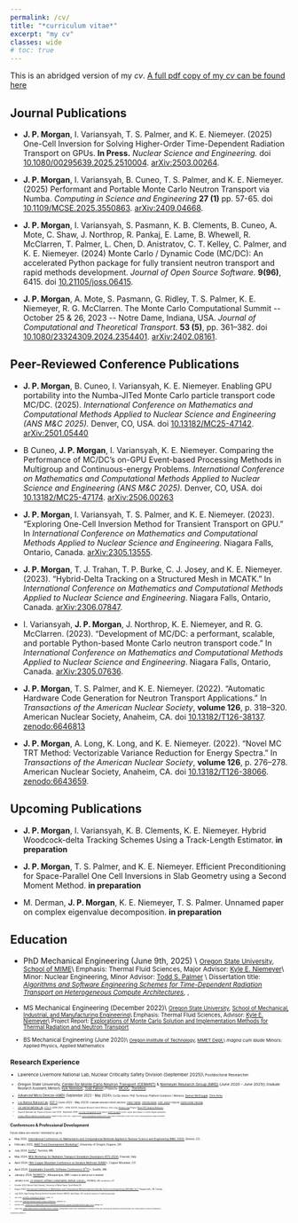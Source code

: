 ```yaml
---
permalink: /cv/
title: "*curriculum vitae*"
excerpt: "my cv"
classes: wide
# toc: true
---
```


This is an abridged version of my *cv*. [A full pdf copy of my *cv* can be found here](/assets/docs/cv.pdf)

## Journal Publications

* **J. P. Morgan**, I. Variansyah, T. S. Palmer, and K. E. Niemeyer. (2025) One-Cell Inversion for Solving Higher-Order Time-Dependent Radiation Transport on GPUs. **In Press.** *Nuclear Science and Engineering.* doi [10.1080/00295639.2025.2510004](https://doi.org/10.1080/00295639.2025.2510004). [arXiv:2503.00264](https://doi.org/10.48550/arXiv.2503.00264).

* **J. P. Morgan**, I. Variansyah, B. Cuneo, T. S. Palmer, and K. E. Niemeyer. (2025) Performant and Portable Monte Carlo Neutron Transport via Numba. *Computing in Science and Engineering* **27 (1)** pp. 57-65. doi [10.1109/MCSE.2025.3550863](https://doi.org/10.1109/MCSE.2025.3550863). [arXiv:2409.04668](https://arxiv.org/abs/2409.04668).

* **J. P. Morgan**, I. Variansyah, S. Pasmann, K. B. Clements, B. Cuneo, A. Mote, C. Shaw, J. Northrop, R. Pankaj, E. Lame, B. Whewell, R. McClarren, T. Palmer, L. Chen, D. Anistratov, C. T. Kelley, C. Palmer, and K. E. Niemeyer. (2024) Monte Carlo / Dynamic Code (MC/DC): An accelerated Python package for fully transient neutron transport and rapid methods development. *Journal of Open Source Software*. **9(96)**, 6415. doi [10.21105/joss.06415]( https://doi.org/10.21105/joss.06415).

* **J. P. Morgan**, A. Mote, S. Pasmann, G. Ridley, T. S. Palmer, K. E. Niemeyer, R. G. McClarren. The Monte Carlo Computational Summit -- October 25 & 26, 2023 -- Notre Dame, Indiana, USA. *Journal of Computational and Theoretical Transport*. **53 (5)**, pp. 361–382. doi [10.1080/23324309.2024.2354401](https://doi.org/10.1080/23324309.2024.2354401). [arXiv:2402.08161](https://doi.org/10.48550/arXiv.2402.08161).

## Peer-Reviewed Conference Publications

* **J. P. Morgan**, B. Cuneo, I. Variansyah, K. E. Niemeyer. Enabling GPU portability into the Numba-JITed Monte Carlo particle transport code MC/DC. (2025). *International Conference on Mathematics and Computational Methods Applied to Nuclear Science and Engineering (ANS M&C 2025).* Denver, CO, USA. doi [10.13182/MC25-47142](https://doi.org/10.13182/MC25-47142). [arXiv:2501.05440](https://doi.org/10.48550/arXiv.2501.05440)

* B Cuneo, **J. P. Morgan**, I. Variansyah, K. E. Niemeyer. Comparing the Performance of MC/DC’s on-GPU Event-based Processing Methods in Multigroup and Continuous-energy Problems. *International Conference on Mathematics and Computational Methods Applied to Nuclear Science and Engineering (ANS M&C 2025).* Denver, CO, USA. doi [10.13182/MC25-47174](https://doi.org/10.13182/MC25-47174). [arXiv:2506.00263](https://doi.org/10.48550/arXiv.2506.00263)

* **J. P. Morgan**, I. Variansyah, T. S. Palmer, and K. E. Niemeyer. (2023). “Exploring One-Cell Inversion Method for Transient Transport on GPU.” In *International Conference on Mathematics and Computational Methods Applied to Nuclear Science and Engineering*. Niagara Falls, Ontario, Canada. [arXiv:2305.13555](https://doi.org/10.48550/arXiv.2305.13555).

* **J. P. Morgan**, T. J. Trahan, T. P. Burke, C. J. Josey, and K. E. Niemeyer. (2023). “Hybrid-Delta Tracking on a Structured Mesh in MCATK.” In *International Conference on Mathematics and Computational Methods Applied to Nuclear Science and Engineering*. Niagara Falls, Ontario, Canada. [arXiv:2306.07847](https://doi.org/10.48550/arXiv.2306.07847).

* I. Variansyah, **J. P. Morgan**, J. Northrop, K. E. Niemeyer, and R. G. McClarren. (2023). “Development of MC/DC: a performant, scalable, and portable Python-based Monte Carlo neutron transport code.” In *International Conference on Mathematics and Computational Methods Applied to Nuclear Science and Engineering*. Niagara Falls, Ontario, Canada. [arXiv:2305.07636](https://doi.org/10.48550/arXiv.2305.07636).

* **J. P. Morgan**, T. S. Palmer, and K. E. Niemeyer. (2022). “Automatic Hardware Code Generation for Neutron Transport Applications.” In *Transactions of the American Nuclear Society*, **volume 126**, p. 318–320. American Nuclear Society, Anaheim, CA. doi [10.13182/T126-38137](https://doi.org/10.13182/T126-38137). [zenodo:6646813](https://doi.org/10.5281/zenodo.6646813)

*  **J. P. Morgan**, A. Long, K. Long, and K. E. Niemeyer. (2022). “Novel MC TRT Method: Vectorizable Variance Reduction for Energy Spectra.” In *Transactions of the American Nuclear Society*, **volume 126**, p. 276–278. American Nuclear Society, Anaheim, CA. doi [10.13182/T126-38066](https://doi.org/10.13182/T126-38066). [zenodo:6643659](https://doi.org/10.5281/zenodo.6643659).

## Upcoming Publications

*  **J. P. Morgan**, I. Variansyah, K. B. Clements, K. E. Niemeyer. Hybrid Woodcock-delta Tracking Schemes Using a Track-Length Estimator. **in preparation**

* **J. P. Morgan**,  T. S. Palmer, and K. E. Niemeyer. Efficient Preconditioning for Space-Parallel One Cell Inversions in Slab Geometry using a Second Moment Method. **in preparation**

* M. Derman, **J. P. Morgan**, K. E. Niemeyer, T. S. Palmer. Unnamed paper on complex eigenvalue decomposition. **in preparation**

## Education

* PhD Mechanical Engineering  (June 9th, 2025) \\
<small> [Oregon State University](https://oregonstate.edu/), [School of MIME](https://engineering.oregonstate.edu/MIME)\\
        Emphasis: Thermal Fluid Sciences,
        Major Advisor: [Kyle E. Niemeyer](https://niemeyer-research-group.github.io/)\\
        Minor: Nuclear Engineering, 
        Minor Advisor: [Todd S. Palmer](https://engineering.oregonstate.edu/people/todd-palmer) \\
        Dissertation title: [*Algorithms and Software Engineering Schemes for Time-Dependent Radiation Transport on Heterogeneous Compute Architectures*](https://ir.library.oregonstate.edu/concern/graduate_thesis_or_dissertations/7p88cr417), [<i class='fa fa-file-powerpoint'></i>](https://doi.org/10.5281/zenodo.15628417), [<i class='fa fa-file-pdf'></i>](/assets/docs/defense_annoucment.pdf) 


* MS Mechanical Engineering (December 2022)\\
<small> [Oregon State University](https://oregonstate.edu/), [School of Mechanical, Industrial, and Manufacturing Engineering](https://engineering.oregonstate.edu/MIME)\\
        Emphasis: Thermal Fluid Sciences, 
        Advisor: [Kyle E. Niemeyer](https://niemeyer-research-group.github.io/)\\
        Project Report: [Explorations of Monte Carlo Solution and Implementation Methods for Thermal Radiation and Neutron Transport](/assets/docs/masters.pdf)

* BS Mechanical Engineering (June 2020)\\
<small> [Oregon Institute of Technology](https://www.oit.edu/), [MMET Dept.](https://www.oit.edu/academics/engineering-technology-management/mmet)\\
        *magna cum laude* 
        Minors: Applied Physics, Applied Mathematics


## Research Experience

* Lawrence Livermore National Lab, Nuclear Criticality Safety Division (September 2025)\\
<small> Postdoctoral Researcher

* Oregon State University, [Center for Monte Carlo Neutron Transport (CEMeNT)](https://cement-psaap.github.io/) & [Niemeyer Research Group (NRG)](https://niemeyer-research-group.github.io/) (June 2020 - June 2025)\\
<small> Graduate Research Assistant\\
        Mentors: [Kyle Niemeyer](https://niemeyer-research-group.github.io/), [Todd Palmer](https://engineering.oregonstate.edu/people/todd-palmer)\\
        Projects: [MC/DC](/_posts/mcdc_a.md), [Therefore](/work/therefore.md),

* [Advanced Micro Devices (AMD)](https://www.amd.com/en.html) (September 2023 - May 2024)\\
<small> Co/Op Intern: PhD Technical; Platform Solutions \\
        Mentors: [Damon McDougall](https://www.linkedin.com/in/damon-mcdougall-726012132/), [Chris Kime](https://www.linkedin.com/in/chris-kime-070a84/)

* [Los Alamos National Lab](https://www.lanl.gov/), [XCP-3](https://www.lanl.gov/org/padwp/adx/computational-physics/xcp-3-monte-carlo/index.php) (June 2022 - May 2023)\\
<small> Graduate Research Intern\\
        Mentors: [Travis Trahan](https://www.linkedin.com/in/travis-trahan/), [Timothy Burke](https://orcid.org/0000-0003-2363-085X), [Colin Josey](https://orcid.org/0000-0002-3210-5806)\\
        Projects: [Hybrid Delta Tracking](/work/mcatk)

* [Los Alamos National Lab](https://www.lanl.gov/), [CCS-2](https://www.lanl.gov/org/ddste/aldsc/computer-computational-statistical-sciences/computational-physics-methods/index.php) (June 2021 - June 2022)\\
<small> Graduate Research Intern\\
        Mentors: Alex Long, [Kendra Long](https://orcid.org/0000-0003-2069-8103)\\
        Project: [Novel TRT Variance Reduction](/work/trt)

* Argonne National Lab, Physics Division (June 2019 - September 2019)\\
<small> [Lee Teng Undergraduate Fellow](https://www.anl.gov/aai/lee-teng-internship)\\
        Mentor: [Brahim Mustapha](https://www.anl.gov/profile/brahim-mustapha)\\
        Project: Cancer radio therapy x-y scanner magnet optimization

* [Thomas Jefferson National Accelerator Facility](https://www.jlab.org/), Magnet Group (June 2018 - August 2018)\\
<small> [Science Undergraduate Laboratory Intern (SULI)](https://science.osti.gov/wdts/suli)\\
        Mentor: Renuka Rajput-Goshal\\
        Project: Super conducting quadrupole magnet optimization


## Conferences & Professional Development
Future dates are events I intended to go to.

* May 2025, [International Conference on Mathematics and Computational Methods Applied to Nuclear Science and Engineering (M&C 2025)](https://www.ans.org/meetings/mc2025/), Denver, CO
[<i class='fa fa-file-pdf'></i>](https://doi.org/10.48550/arXiv.2501.05440)
[<i class='fa fa-file-powerpoint'></i>](https://doi.org/10.5281/zenodo.15330987),
[<i class='fa fa-file-pdf'></i>](https://doi.org/10.48550/arXiv.2305.13555)

* February 2025, [AMD Tools Development Workshop*](https://www.cs.uoregon.edu/AMD-event-2025/), University of Oregon, Eugene, OR

* July 2024, [SciPy*](https://www.scipy2024.scipy.org/), Tacoma, WA
[<i class='fa fa-file-powerpoint'></i>](https://zenodo.org/records/13942357)
[<i class='fa fa-file-video'></i>](https://youtu.be/4ylldAq8S90?si=HOxVntSQYFNGXFvo)

* May 2024, [NEA Workshop for Radiation Transport Simulation Developers (RTS 2024)](https://www.oecd-nea.org/jcms/pl_90085/workshop-for-radiation-transport-simulation-developers-rts-2024?utm_source=mnb&utm_medium=email&utm_campaign=february2024), Frascati, Italy

* April 2024, [18th Copper Mountain Conference on Iterative Methods (SIAM)](https://grandmaster.colorado.edu/copper/2024/)*, Copper Mountain, CO [<i class='fa fa-file-powerpoint'></i>](https://zenodo.org/records/13942357)

* April 2024, [Sustainable Scientific Software Conference (S<sup>3</sup>C)](https://s3c.sandia.gov/)*, Seattle, WA [<i class='fa fa-file-powerpoint'></i>](https://zenodo.org/doi/10.5281/zenodo.10961826)

* January 2024, [NUWEST](https://illinois-ceesd.github.io/nuwest/)*, Albuquerque, NM [<i class='fa fa-file-powerpoint'></i>](https://github.com/jpmorgan98/nuwest-mcdc-jpmorgan)\\
<small> unable to attend due to weather

* January 2024, [US Research Software Sustainability Institute (URSSI)*](https://github.com/si2-urssi/winterschool-Jan2024), Portland, OR\\
<small> worked as a TA

* October 2023, Monte Carlo Summit, University of Notre Dame, South Bend, IN

* August 2023, [International Conference on Mathematics and Computational Methods Applied to Nuclear Science and Engineering (ANS M&C Intl.)*](https://mc2023.com/), Niagara Falls, ON, Canada
[<i class='fa fa-file-pdf'></i>](https://doi.org/10.48550/arXiv.2305.13555) [<i class='fa fa-file-powerpoint'></i>](https://zenodo.org/records/10511837),
[<i class='fa fa-file-pdf'></i>](https://doi.org/10.48550/arXiv.2306.07847) [<i class='fa fa-file-image'></i>](https://zenodo.org/records/10511913),
[<i class='fa fa-file-pdf'></i>](https://doi.org/10.48550/arXiv.2305.07636)

* July 2023, High Energy Density Science Summer School (HEDS), San Diego, CA\\
<small> Hosted at University of California San Diego

* July 2022, [Scientific Computing in Python*](https://conference.scipy.org/), Austin, TX [<i class='fa fa-file-powerpoint'></i>](https://zenodo.org/record/6946791)

* June 2022 [American Nuclear Society Annual Conference*](https://www.ans.org/meetings/am2022/), Anaheim, CA
[<i class='fa fa-file-pdf'></i>](https://zenodo.org/records/6643659) [<i class='fa fa-file-powerpoint'></i>](https://doi.org/10.2172/1821347),
[<i class='fa fa-file-pdf'></i>](https://zenodo.org/records/6646813) [<i class='fa fa-file-powerpoint'></i>](https://zenodo.org/records/6646833). 

* October 2021, [Conference on Mathematics and Computational Methods Applied to Nuclear Science (M&C 2021)](https://www.ans.org/meetings/mc2021/), Raleigh, NC

* June 2018, [United States Particle Accelerator School (USPAS)](https://uspas.fnal.gov/), Albuquerque, NM\\
<small> Course: *Fundamentals of Accelerator Physics and Technology with Simulations and Measurements Lab*\\
        Credit provided by University of New Mexico

<small>*presented at conference

